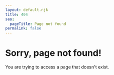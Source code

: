 ```yaml
---
layout: default.njk
title: 404
seo:
  pageTitle: Page not found
permalink: false
---
```

# Sorry, page not found! 

You are trying to access a page that doesn't exist.
